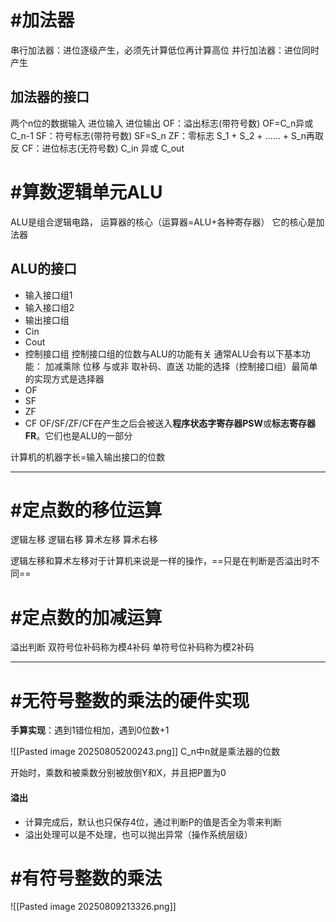 # #加法器

串行加法器：进位逐级产生，必须先计算低位再计算高位
并行加法器：进位同时产生

## 加法器的接口
两个n位的数据输入
进位输入
进位输出
OF：溢出标志(带符号数)
	OF=C_n异或C_n-1
SF：符号标志(带符号数)
	SF=S_n
ZF：零标志
	S_1 + S_2 + …… + S_n再取反
CF：进位标志(无符号数)
	C_in 异或 C_out

# #算数逻辑单元ALU

ALU是组合逻辑电路，
运算器的核心（运算器=ALU+各种寄存器）
它的核心是加法器

## ALU的接口
- 输入接口组1
- 输入接口组2
- 输出接口组
- Cin
- Cout
- 控制接口组
	控制接口组的位数与ALU的功能有关
	通常ALU会有以下基本功能：
		加减乘除 位移
		与或非
		取补码、直送
	功能的选择（控制接口组）最简单的实现方式是选择器
- OF
- SF
- ZF
- CF
OF/SF/ZF/CF在产生之后会被送入**程序状态字寄存器PSW**或**标志寄存器FR**。它们也是ALU的一部分

计算机的机器字长=输入输出接口的位数

---
# #定点数的移位运算

逻辑左移
逻辑右移
算术左移
算术右移

逻辑左移和算术左移对于计算机来说是一样的操作，==只是在判断是否溢出时不同==

# #定点数的加减运算

溢出判断
双符号位补码称为模4补码
单符号位补码称为模2补码

---
# #无符号整数的乘法的硬件实现

**手算实现**：遇到1错位相加，遇到0位数+1

![[Pasted image 20250805200243.png]]
C_n中n就是乘法器的位数

开始时，乘数和被乘数分别被放倒Y和X，并且把P置为0

#### 溢出
- 计算完成后，默认也只保存4位，通过判断P的值是否全为零来判断
- 溢出处理可以是不处理，也可以抛出异常（操作系统层级）

# #有符号整数的乘法

  ![[Pasted image 20250809213326.png]]



